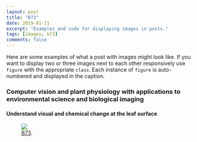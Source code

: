 ```yaml
---
layout: post
title: "B73"
date: 2019-01-21
excerpt: "Examples and code for displaying images in posts."
tags: [images, b73]
comments: false
---
```


Here are some examples of what a post with images might look like. If you want to display two or three images next to each other responsively use `figure` with the appropriate `class`. Each instance of `figure` is auto-numbered and displayed in the caption.

###  Computer vision and plant physiology with applications to environmental science and biological imaging

#### Understand visual and chemical change at the leaf surface

<figure>
	<a href="https://dmayfieldjones.github.io/assets/img/b73.jpg"><img src="https://dmayfieldjones.github.io/assets/img/b73.jpg"></a>
	<figcaption><a href="https://dmayfieldjones.github.io/assets/img/b73.jpg" title="B73">B73</a>.</figcaption>
</figure>


